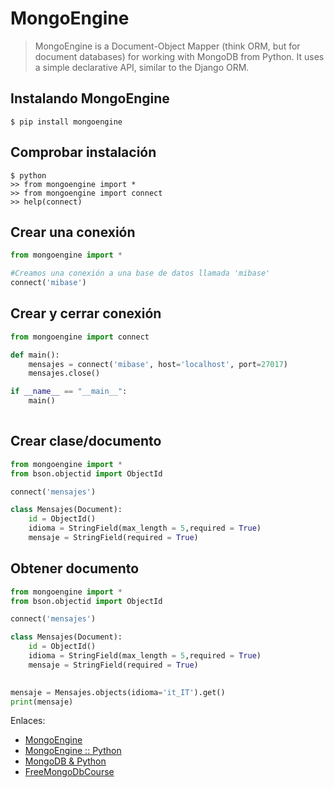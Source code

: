 # MongoEngine

> MongoEngine is a Document-Object Mapper (think ORM, but for document databases) for working with MongoDB from Python. It uses a simple declarative API, similar to the Django ORM.


## Instalando MongoEngine

```
$ pip install mongoengine
```

## Comprobar instalación

```
$ python
>> from mongoengine import *
>> from mongoengine import connect
>> help(connect)
```

## Crear una conexión
```python
from mongoengine import *

#Creamos una conexión a una base de datos llamada 'mibase'
connect('mibase')
```

## Crear y cerrar conexión 
```python
from mongoengine import connect

def main():
    mensajes = connect('mibase', host='localhost', port=27017)
    mensajes.close()

if __name__ == "__main__":
    main()
    
```

## Crear clase/documento
```python
from mongoengine import *
from bson.objectid import ObjectId

connect('mensajes')

class Mensajes(Document):
    id = ObjectId()
    idioma = StringField(max_length = 5,required = True)
    mensaje = StringField(required = True)

```

## Obtener documento
```python
from mongoengine import *
from bson.objectid import ObjectId

connect('mensajes')

class Mensajes(Document):
    id = ObjectId()
    idioma = StringField(max_length = 5,required = True)
    mensaje = StringField(required = True)
    

mensaje = Mensajes.objects(idioma='it_IT').get()
print(mensaje)

```




Enlaces:
* [MongoEngine](http://mongoengine.org/)
* [MongoEngine :: Python](https://github.com/MongoEngine/mongoengine)
* [MongoDB & Python](https://pythonise.com/series/mongodb-and-python/mongodb-python-mongoengine-pt1)
* [FreeMongoDbCourse](https://freemongodbcourse.com/)
